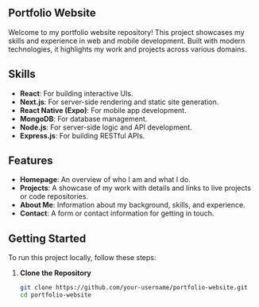 ## Portfolio Website

Welcome to my portfolio website repository! This project showcases my skills and experience in web and mobile development. Built with modern technologies, it highlights my work and projects across various domains.

## Skills

- **React**: For building interactive UIs.
- **Next.js**: For server-side rendering and static site generation.
- **React Native (Expo)**: For mobile app development.
- **MongoDB**: For database management.
- **Node.js**: For server-side logic and API development.
- **Express.js**: For building RESTful APIs.

## Features

- **Homepage**: An overview of who I am and what I do.
- **Projects**: A showcase of my work with details and links to live projects or code repositories.
- **About Me**: Information about my background, skills, and experience.
- **Contact**: A form or contact information for getting in touch.

## Getting Started

To run this project locally, follow these steps:

1. **Clone the Repository**

   ```bash
   git clone https://github.com/your-username/portfolio-website.git
   cd portfolio-website
